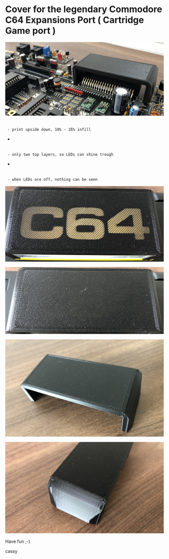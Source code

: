 # Cover for the legendary Commodore C64 Expansions Port ( Cartridge Game port )


<p align="center">
  <img src="cover0.png">
</p>


<code>
 - print upside down, 10% - 2ß% infill
</code>

*

<code>
 - only two top layers, so LEDs can shine trough
</code>

*

<code>
 - when LEDs are off, nothing can be seen
</code> 


<p align="center">
  <img src="cover1.png">
</p>

<p align="center">
  <img src="cover2.png">
</p>

<p align="center">
  <img src="cover3.png">
</p>

<p align="center">
  <img src="cover4.png">
</p>



Have fun ;-)

cassy


